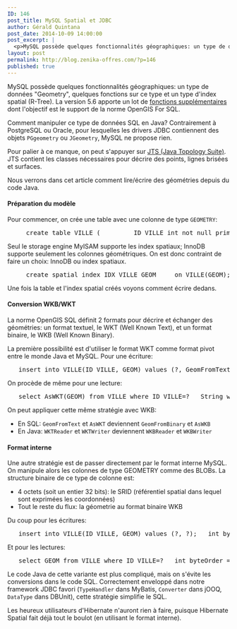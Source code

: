 ```yaml
---
ID: 146
post_title: MySQL Spatial et JDBC
author: Gérald Quintana
post_date: 2014-10-09 14:00:00
post_excerpt: |
  <p>MySQL possède quelques fonctionnalités géographiques: un type de données "Geometry", quelques fonctions sur ce type et un type d'index spatial (R-Tree). La version 5.6 apporte un lot de <a href="http://dev.mysql.com/doc/refman/5.6/en/spatial-relation-functions-object-shapes.html">fonctions supplémentaires</a> dont l'objectif est le support de la norme OpenGIS For SQL.</p> <p>Comment manipuler ce type de données SQL en Java? Contrairement à PostgreSQL ou Oracle, pour lesquelles les drivers JDBC contiennent des objets <code>PGgeometry</code> ou <code>JGeometry</code>, MySQL ne propose rien.</p>
layout: post
permalink: http://blog.zenika-offres.com/?p=146
published: true
---
```

<p>MySQL possède quelques fonctionnalités géographiques: un type de données "Geometry", quelques fonctions sur ce type et un type d'index spatial (R-Tree). La version 5.6 apporte un lot de <a href="http://dev.mysql.com/doc/refman/5.6/en/spatial-relation-functions-object-shapes.html">fonctions supplémentaires</a> dont l'objectif est le support de la norme OpenGIS For SQL.</p> <p>Comment manipuler ce type de données SQL en Java? Contrairement à PostgreSQL ou Oracle, pour lesquelles les drivers JDBC contiennent des objets <code>PGgeometry</code> ou <code>JGeometry</code>, MySQL ne propose rien.</p>
<!--more-->
<p>Pour palier à ce manque, on peut s'appuyer sur <a href="http://www.vividsolutions.com/jts/">JTS (Java Topology Suite)</a>. JTS contient les classes nécessaires pour décrire des points, lignes brisées et surfaces.</p> <p>Nous verrons dans cet article comment lire/écrire des géométries depuis du code Java.</p> <h4>Préparation du modèle</h4> <p>Pour commencer, on crée une table avec une colonne de type <code>GEOMETRY</code>:</p> <pre>     create table VILLE (         ID_VILLE int not null primary key,         GEOM geometry not null     ) ENGINE=MyISAM; </pre> <p>Seul le storage engine MyISAM supporte les index spatiaux; InnoDB supporte seulement les colonnes géométriques. On est donc contraint de faire un choix: InnoDB ou index spatiaux.</p> <pre>     create spatial index IDX_VILLE_GEOM     on VILLE(GEOM); </pre> <p>Une fois la table et l'index spatial créés voyons comment écrire dedans.</p> <h4>Conversion WKB/WKT</h4> <p>La norme OpenGIS SQL définit 2 formats pour décrire et échanger des géométries: un format textuel, le WKT (Well Known Text), et un format binaire, le WKB (Well Known Binary).</p> <p>La première possibilité est d'utiliser le format WKT comme format pivot entre le monde Java et MySQL. Pour une écriture:</p> <pre>   insert into VILLE(ID_VILLE, GEOM) values (?, GeomFromText(?));   Geometry geometry = new Point(...);   String wkt = new WKTWriter().write(geometry);   preparedStatement.setString(2, wkt); </pre> <p>On procède de même pour une lecture:</p> <pre>   select AsWKT(GEOM) from VILLE where ID_VILLE=?   String wkt = resultSet.getString(1);   Geometry geometry = new WKTReader().read(wkt); </pre> <p>On peut appliquer cette même stratégie avec WKB:</p> <ul> <li>En SQL: <code>GeomFromText</code> et <code>AsWKT</code> deviennent <code>GeomFromBinary</code> et <code>AsWKB</code></li> <li>En Java: <code>WKTReader</code> et <code>WKTWriter</code> deviennent <code>WKBReader</code> et <code>WKBWriter</code></li> </ul> <h4>Format interne</h4> <p>Une autre stratégie est de passer directement par le format interne MySQL. On manipule alors les colonnes de type GEOMETRY comme des BLOBs. La structure binaire de ce type de colonne est:</p> <ul> <li>4 octets (soit un entier 32 bits): le SRID (référentiel spatial dans lequel sont exprimées les coordonnées)</li> <li>Tout le reste du flux: la géometrie au format binaire WKB</li> </ul> <p>Du coup pour les écritures:</p> <pre>   insert into VILLE(ID_VILLE, GEOM) values (?, ?);   int byteOrder = ByteOrderValues.LITTLE_ENDIAN;   // SRID   ByteArrayOutputStream outputStream = new ByteArrayOutputStream();   byte[] sridBytes = new byte[4];   ByteOrderValues.putInt(userObject.getSRID(), sridBytes, byteOrder);   outputStream.write(sridBytes);   // Geometry   WKBWriter wkbWriter = new WKBWriter(2, byteOrder);   wkbWriter.write(geometry, new OutputStreamOutStream(outputStream));   byte[] bytes = outputStream.toByteArray();   preparedStatement.setBytes(2, bytes); </pre> <p>Et pour les lectures:</p> <pre>   select GEOM from VILLE where ID_VILLE=?   int byteOrder = ByteOrderValues.LITTLE_ENDIAN;   byte[] bytes = resultSet.getBytes(1);   ByteArrayInputStream inputStream = new ByteArrayInputStream(bytes);   // SRID   byte[] sridBytes = new byte[4];   inputStream.read(sridBytes);   int srid = ByteOrderValues.getInt(sridBytes, byteOrder);   // Geometry   GeometryFactory geometryFactory = new GeometryFactory(precisionModel, srid, coordinateSequenceFactory);   WKBReader wkbReader = new WKBReader(geometryFactory);   Geometry geometry = wkbReader.read(new InputStreamInStream(inputStream)); </pre> <p>Le code Java de cette variante est plus compliqué, mais on s'évite les conversions dans le code SQL. Correctement enveloppé dans notre framework JDBC favori (<code>TypeHandler</code> dans MyBatis, <code>Converter</code> dans jOOQ, <code>DataType</code> dans DBUnit), cette stratégie simplifie le SQL.</p> <p>Les heureux utilisateurs d'Hibernate n'auront rien à faire, puisque Hibernate Spatial fait déjà tout le boulot (en utilisant le format interne).</p>